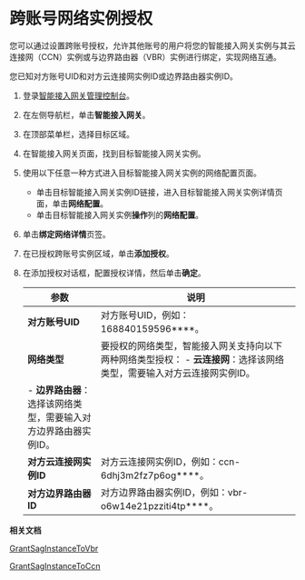 # 跨账号网络实例授权

您可以通过设置跨账号授权，允许其他账号的用户将您的智能接入网关实例与其云连接网（CCN）实例或与边界路由器（VBR）实例进行绑定，实现网络互通。

您已知对方账号UID和对方云连接网实例ID或边界路由器实例ID。

1.  登录[智能接入网关管理控制台](https://smartag.console.aliyun.com)。

2.  在左侧导航栏，单击**智能接入网关**。

3.  在顶部菜单栏，选择目标区域。

4.  在智能接入网关页面，找到目标智能接入网关实例。

5.  使用以下任意一种方式进入目标智能接入网关实例的网络配置页面。

    -   单击目标智能接入网关实例ID链接，进入目标智能接入网关实例详情页面，单击**网络配置**。
    -   单击目标智能接入网关实例**操作**列的**网络配置**。
6.  单击**绑定网络详情**页签。

7.  在已授权跨账号实例区域，单击**添加授权**。

8.  在添加授权对话框，配置授权详情，然后单击**确定**。

    |参数|说明|
    |--|--|
    |**对方账号UID**|对方账号UID，例如：168840159596\*\*\*\*。|
    |**网络类型**|要授权的网络类型，智能接入网关支持向以下两种网络类型授权：     -   **云连接网**：选择该网络类型，需要输入对方云连接网实例ID。
    -   **边界路由器**：选择该网络类型，需要输入对方边界路由器实例ID。 |
    |**对方云连接网实例ID**|对方云连接网实例ID，例如：ccn-6dhj3m2fz7p6og\*\*\*\*。|
    |**对方边界路由器ID**|对方边界路由器实例ID，例如：vbr-o6w14e21pzziti4tp\*\*\*\*。|


**相关文档**  


[GrantSagInstanceToVbr]()

[GrantSagInstanceToCcn](/intl.zh-CN/API参考/智能接入网关/GrantSagInstanceToCcn.md)

